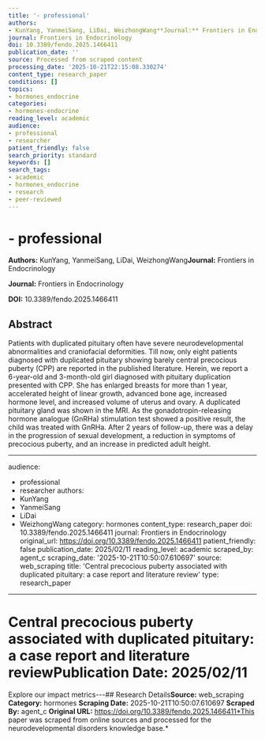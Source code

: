 ```yaml
---
title: '- professional'
authors:
- KunYang, YanmeiSang, LiDai, WeizhongWang**Journal:** Frontiers in Endocrinology
journal: Frontiers in Endocrinology
doi: 10.3389/fendo.2025.1466411
publication_date: ''
source: Processed from scraped content
processing_date: '2025-10-21T22:15:08.330274'
content_type: research_paper
conditions: []
topics:
- hormones_endocrine
categories:
- hormones-endocrine
reading_level: academic
audience:
- professional
- researcher
patient_friendly: false
search_priority: standard
keywords: []
search_tags:
- academic
- hormones_endocrine
- research
- peer-reviewed
---
```


# - professional

**Authors:** KunYang, YanmeiSang, LiDai, WeizhongWang**Journal:** Frontiers in Endocrinology

**Journal:** Frontiers in Endocrinology

**DOI:** 10.3389/fendo.2025.1466411

## Abstract

Patients with duplicated pituitary often have severe neurodevelopmental abnormalities and craniofacial deformities. Till now, only eight patients diagnosed with duplicated pituitary showing barely central precocious puberty (CPP) are reported in the published literature. Herein, we report a 6-year-old and 3-month-old girl diagnosed with pituitary duplication presented with CPP. She has enlarged breasts for more than 1 year, accelerated height of linear growth, advanced bone age, increased hormone level, and increased volume of uterus and ovary. A duplicated pituitary gland was shown in the MRI. As the gonadotropin-releasing hormone analogue (GnRHa) stimulation test showed a positive result, the child was treated with GnRHa. After 2 years of follow-up, there was a delay in the progression of sexual development, a reduction in symptoms of precocious puberty, and an increase in predicted adult height.

---
audience:
- professional
- researcher
authors:
- KunYang
- YanmeiSang
- LiDai
- WeizhongWang
category: hormones
content_type: research_paper
doi: 10.3389/fendo.2025.1466411
journal: Frontiers in Endocrinology
original_url: https://doi.org/10.3389/fendo.2025.1466411
patient_friendly: false
publication_date: 2025/02/11
reading_level: academic
scraped_by: agent_c
scraping_date: '2025-10-21T10:50:07.610697'
source: web_scraping
title: 'Central precocious puberty associated with duplicated pituitary: a case report
and literature review'
type: research_paper
---
# Central precocious puberty associated with duplicated pituitary: a case report and literature review**Publication Date:** 2025/02/11
Explore our impact metrics---## Research Details**Source:** web_scraping
**Category:** hormones
**Scraping Date:** 2025-10-21T10:50:07.610697
**Scraped By:** agent_c
**Original URL:** https://doi.org/10.3389/fendo.2025.1466411*This paper was scraped from online sources and processed for the neurodevelopmental disorders knowledge base.*